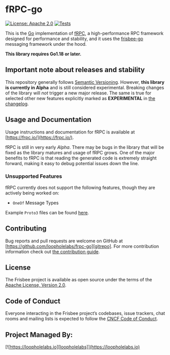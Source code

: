 # fRPC-go

[![License: Apache 2.0](https://img.shields.io/badge/License-Apache%202.0-brightgreen.svg)](https://www.apache.org/licenses/LICENSE-2.0)
[![Tests](https://github.com/loopholelabs/frpc-go/actions/workflows/tests.yaml/badge.svg)](https://github.com/loopholelabs/frpc-go/actions/workflows/tests.yaml)

This is the [Go](http://golang.org) implementation of [fRPC](https://frpc.io), a high-performance RPC framework
designed for performance and stability, and it uses the [frisbee-go](https://github.com/loopholelabs/frisbee-go) messaging framework under the hood.

**This library requires Go1.18 or later.**

## Important note about releases and stability

This repository generally follows [Semantic Versioning](https://semver.org/). However, **this library is currently in
Alpha** and is still considered experimental. Breaking changes of the library will _not_ trigger a new major release. The
same is true for selected other new features explicitly marked as
**EXPERIMENTAL** in [the changelog](/CHANGELOG.md).

## Usage and Documentation

Usage instructions and documentation for fRPC is available at [https://frpc.io/](https://frpc.io/).

fRPC is still in very early _Alpha_. There may be bugs in the library that will be fixed
as the library matures and usage of fRPC grows. One of the major benefits to fRPC is that reading the generated code
is extremely straight forward, making it easy to debug potential issues down the line.

### Unsupported Features

fRPC currently does not support the following features, though they are actively being worked on:

- `OneOf` Message Types

Example `Proto3` files can be found [here](/examples).

## Contributing

Bug reports and pull requests are welcome on GitHub at [https://github.com/loopholelabs/frpc-go][gitrepo]. For more
contribution information check
out [the contribution guide](https://github.com/loopholelabs/frpc-go/blob/master/CONTRIBUTING.md).

## License

The Frisbee project is available as open source under the terms of
the [Apache License, Version 2.0](http://www.apache.org/licenses/LICENSE-2.0).

## Code of Conduct

Everyone interacting in the Frisbee project’s codebases, issue trackers, chat rooms and mailing lists is expected to follow the [CNCF Code of Conduct](https://github.com/cncf/foundation/blob/master/code-of-conduct.md).

## Project Managed By:

[![https://loopholelabs.io][loopholelabs]](https://loopholelabs.io)

[gitrepo]: https://github.com/loopholelabs/frpc-go
[loopholelabs]: https://cdn.loopholelabs.io/loopholelabs/LoopholeLabsLogo.svg
[loophomepage]: https://loopholelabs.io
